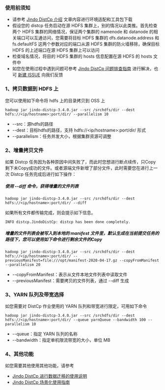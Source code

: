 ### 使用前须知
* 请参考 [Jindo DistCp 介绍](jindo_distcp_overview.md) 文章内容进行环境适配和工具包下载
* 假设您的 distcp 任务启动在源 HDFS 集群上，别的情况以此类推。首先检查两个 HDFS 集群的网络情况，保证两个集群的 namenode 和 datanode 的相关端口可以互通访问，您需要将目标 HDFS 集群的 dfs.datanode.address 和 fs.defaultFS 这两个参数对应的端口从源 HDFS 集群的防火墙移除，确保目标 HDFS 的上述端口在源 HDFS 集群上可以访问
* 检查域名情况，将目的 HDFS 集群的 hosts 信息配置在源 HDFS 的 hosts 文件中
* 如您在使用过程中遇到问题可参考 [Jindo DistCp 问题排查指南](jindo_distcp_QA_pre.md) 进行解决，也可 [新建 ISSUE](https://github.com/aliyun/alibabacloud-jindo-sdk/issues/new) 向我们反馈

### 1、拷贝数据到 HDFS 上
您可以使用如下命令将 hdfs 上的目录拷贝到 OSS 上
```
hadoop jar jindo-distcp-3.4.0.jar --src /srchdfs/dir --dest hdfs://<ip/hostname>:port/dir/ --parallelism 10
```
* --src：源hdfs的路径
* --dest：目标hdfs的路径，支持 hdfs://<ip/hostname>:port/dir/ 形式
* --parallelism：任务并发大小，根据集群资源可调整

### 2、增量拷贝文件
如果 Distcp 任务因为各种原因中间失败了，而此时您想进行断点续传，只Copy剩下未Copy成功的文件。或者源端文件新增了部分文件，此时需要您在进行上一次 Distcp 任务完成后进行如下操作：
##### 使用 --diff 命令，获得增量的文件列表
```
hadoop jar jindo-distcp-3.4.0.jar --src /srchdfs/dir --dest hdfs://<ip/hostname>:port/dir/ --diff
```
如果所有文件都传输完成，则会提示如下信息。
```
INFO distcp.JindoDistCp: distcp has been done completely.
```
##### 增量的文件列表会被写入到本地的 manifest 文件里，默认生成在当前提交任务的路径下，您可以使用如下命令进行剩余文件的Copy
```
hadoop jar jindo-distcp-3.4.0.jar --src /srchdfs/dir --dest hdfs://<ip/hostname>:port/dir/ --previousManifest=file:///opt/manifest-2020-04-17.gz --copyFromManifest --parallelism 20
```
* --copyFromManifest：表示从文件本地文件列表中读取文件
* --previousManifest：需要拷贝的文件列表，通过 --diff 生成

### 3、YARN 队列及带宽选择
如您需要对 DistCp 作业使用的 YARN 队列和带宽进行限定，可用如下命令
```
hadoop jar jindo-distcp-3.4.0.jar --src /srchdfs/dir --dest hdfs://<ip/hostname>:port/dir/ --queue yarnQueue --bandwidth 100 --parallelism 10
```
* --queue：指定 YARN 队列的名称
* --bandwidth：指定单机限流带宽的大小，单位 MB

### 4、其他功能
如您需要其他使用其他功能，请参考
* [Jindo DistCp 进行数据迁移的使用说明](jindo_distcp_how_to.md)
* [Jindo DistCp 场景化使用指南](jindo_distcp_scenario_guidance.md)


